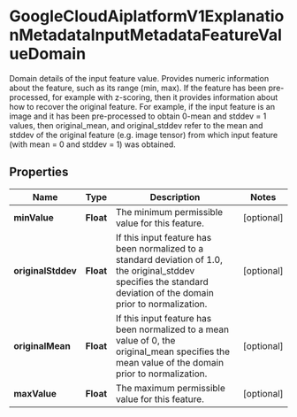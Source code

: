 

# GoogleCloudAiplatformV1ExplanationMetadataInputMetadataFeatureValueDomain

Domain details of the input feature value. Provides numeric information about the feature, such as its range (min, max). If the feature has been pre-processed, for example with z-scoring, then it provides information about how to recover the original feature. For example, if the input feature is an image and it has been pre-processed to obtain 0-mean and stddev = 1 values, then original_mean, and original_stddev refer to the mean and stddev of the original feature (e.g. image tensor) from which input feature (with mean = 0 and stddev = 1) was obtained.

## Properties

| Name | Type | Description | Notes |
|------------ | ------------- | ------------- | -------------|
|**minValue** | **Float** | The minimum permissible value for this feature. |  [optional] |
|**originalStddev** | **Float** | If this input feature has been normalized to a standard deviation of 1.0, the original_stddev specifies the standard deviation of the domain prior to normalization. |  [optional] |
|**originalMean** | **Float** | If this input feature has been normalized to a mean value of 0, the original_mean specifies the mean value of the domain prior to normalization. |  [optional] |
|**maxValue** | **Float** | The maximum permissible value for this feature. |  [optional] |



